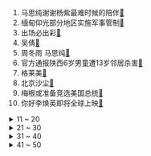 1. 马思纯谢谢杨紫最难时候的陪伴[:link:](https://s.weibo.com/weibo?q=%23马思纯谢谢杨紫最难时候的陪伴%23&Refer=top)
2. 缅甸仰光部分地区实施军事管制[:link:](https://s.weibo.com/weibo?q=%23缅甸仰光部分地区实施军事管制%23&Refer=top)
3. 出场必出彩[:link:](https://s.weibo.com/weibo?q=%23出场必出彩%23&Refer=top)
4. 吴倩[:link:](https://s.weibo.com/weibo?q=%23吴倩%23&Refer=top)
5. 周冬雨 马思纯[:link:](https://s.weibo.com/weibo?q=%23周冬雨%20马思纯%23&Refer=top)
6. 官方通报陕西6岁男童遭13岁邻居杀害[:link:](https://s.weibo.com/weibo?q=%23官方通报陕西6岁男童遭13岁邻居杀害%23&Refer=top)
7. 格莱美[:link:](https://s.weibo.com/weibo?q=%23格莱美%23&Refer=top)
8. 北京沙尘[:link:](https://s.weibo.com/weibo?q=%23北京沙尘%23&Refer=top)
9. 梅根或准备竞选美国总统[:link:](https://s.weibo.com/weibo?q=%23梅根或准备竞选美国总统%23&Refer=top)
10. 你好李焕英即将全球上映[:link:](https://s.weibo.com/weibo?q=%23你好李焕英即将全球上映%23&Refer=top)
<details>
<summary>11 ~ 20</summary>

11. 女辅警敲诈公职人员案一审律师发声[:link:](https://s.weibo.com/weibo?q=%23女辅警敲诈公职人员案一审律师发声%23&Refer=top)
12. 马思纯回应自己胖了[:link:](https://s.weibo.com/weibo?q=%23马思纯回应自己胖了%23&Refer=top)
13. 金莎说女人有男闺蜜很正常[:link:](https://s.weibo.com/weibo?q=%23金莎说女人有男闺蜜很正常%23&Refer=top)
14. 日本变异新冠病毒迅猛蔓延[:link:](https://s.weibo.com/weibo?q=%23日本变异新冠病毒迅猛蔓延%23&Refer=top)
15. 四川一野生大熊猫经救治无效死亡[:link:](https://s.weibo.com/weibo?q=%23四川一野生大熊猫经救治无效死亡%23&Refer=top)
16. 加拿大法院拒收孟晚舟方提交新证据[:link:](https://s.weibo.com/weibo?q=%23加拿大法院拒收孟晚舟方提交新证据%23&Refer=top)
17. 高校应届毕业生数量再创新高[:link:](https://s.weibo.com/weibo?q=%23高校应届毕业生数量再创新高%23&Refer=top)
18. 重庆二手房存量超20万套[:link:](https://s.weibo.com/weibo?q=%23重庆二手房存量超20万套%23&Refer=top)
19. 揭秘电商直播带货乱象[:link:](https://s.weibo.com/weibo?q=%23揭秘电商直播带货乱象%23&Refer=top)
20. 刘宇[:link:](https://s.weibo.com/weibo?q=%23刘宇%23&Refer=top)
</details>
<details>
<summary>21 ~ 30</summary>

21. 顶楼[:link:](https://s.weibo.com/weibo?q=%23顶楼%23&Refer=top)
22. 窦骁晒何超莲做的雪花酥[:link:](https://s.weibo.com/weibo?q=%23窦骁晒何超莲做的雪花酥%23&Refer=top)
23. 李雪琴择偶标准是郭麒麟[:link:](https://s.weibo.com/weibo?q=%23李雪琴择偶标准是郭麒麟%23&Refer=top)
24. 大虞海棠[:link:](https://s.weibo.com/weibo?q=%23大虞海棠%23&Refer=top)
25. 邓孝慈 投票[:link:](https://s.weibo.com/weibo?q=%23邓孝慈%20投票%23&Refer=top)
26. 司藤秦放男女主拿错剧本[:link:](https://s.weibo.com/weibo?q=%23司藤秦放男女主拿错剧本%23&Refer=top)
27. 桃叭崩了[:link:](https://s.weibo.com/weibo?q=%23桃叭崩了%23&Refer=top)
28. 币圈首富比特币投资收益100倍[:link:](https://s.weibo.com/weibo?q=%23币圈首富比特币投资收益100倍%23&Refer=top)
29. 巴西前总统接种中国新冠疫苗[:link:](https://s.weibo.com/weibo?q=%23巴西前总统接种中国新冠疫苗%23&Refer=top)
30. 假如我是女生[:link:](https://s.weibo.com/weibo?q=%23假如我是女生%23&Refer=top)
</details>
<details>
<summary>31 ~ 40</summary>

31. 龚俊大学时期照片[:link:](https://s.weibo.com/weibo?q=%23龚俊大学时期照片%23&Refer=top)
32. 消防员出警救火发现着火的是自己家[:link:](https://s.weibo.com/weibo?q=%23消防员出警救火发现着火的是自己家%23&Refer=top)
33. 进击的巨人[:link:](https://s.weibo.com/weibo?q=%23进击的巨人%23&Refer=top)
34. 四川全面禁止从省外违规调运生猪[:link:](https://s.weibo.com/weibo?q=%23四川全面禁止从省外违规调运生猪%23&Refer=top)
35. 金烔完回应Eric[:link:](https://s.weibo.com/weibo?q=%23金烔完回应Eric%23&Refer=top)
36. 张颜齐cos太阳花[:link:](https://s.weibo.com/weibo?q=%23张颜齐cos太阳花%23&Refer=top)
37. 2021314众多情侣打卡连理枝[:link:](https://s.weibo.com/weibo?q=%232021314众多情侣打卡连理枝%23&Refer=top)
38. 你曾遇到过哪些消费陷阱[:link:](https://s.weibo.com/weibo?q=%23你曾遇到过哪些消费陷阱%23&Refer=top)
39. 男子用绘画让万物隐身[:link:](https://s.weibo.com/weibo?q=%23男子用绘画让万物隐身%23&Refer=top)
40. 什么叫表演用力过猛[:link:](https://s.weibo.com/weibo?q=%23什么叫表演用力过猛%23&Refer=top)
</details>
<details>
<summary>41 ~ 50</summary>

41. 缅甸中资服装厂遭纵火打砸[:link:](https://s.weibo.com/weibo?q=%23缅甸中资服装厂遭纵火打砸%23&Refer=top)
42. 北京发布大风蓝警[:link:](https://s.weibo.com/weibo?q=%23北京发布大风蓝警%23&Refer=top)
43. 安怡死了[:link:](https://s.weibo.com/weibo?q=%23安怡死了%23&Refer=top)
44. 10个高频词速览十四五规划纲要[:link:](https://s.weibo.com/weibo?q=%2310个高频词速览十四五规划纲要%23&Refer=top)
45. 应聘被要求写保证怀孕主动辞职[:link:](https://s.weibo.com/weibo?q=%23应聘被要求写保证怀孕主动辞职%23&Refer=top)
46. 阿凡达[:link:](https://s.weibo.com/weibo?q=%23阿凡达%23&Refer=top)
47. 郭艾伦助攻创生涯单场新高[:link:](https://s.weibo.com/weibo?q=%23郭艾伦助攻创生涯单场新高%23&Refer=top)
48. 唐校长说自己的刷屏发言只是讲了常识[:link:](https://s.weibo.com/weibo?q=%23唐校长说自己的刷屏发言只是讲了常识%23&Refer=top)
49. 吐槽大会[:link:](https://s.weibo.com/weibo?q=%23吐槽大会%23&Refer=top)
50. 天天向上[:link:](https://s.weibo.com/weibo?q=%23天天向上%23&Refer=top)
</details>